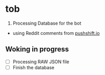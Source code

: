 # tob

1. Processing Database for the bot
  - using Reddit comments from [pushshift.io](https://files.pushshift.io/reddit/comments/)

## Woking in progress
- [ ] Processing RAW JSON file
- [ ] Finish the database
